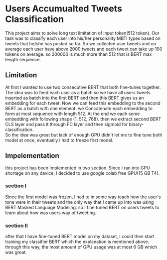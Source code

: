 # Users Accumualted Tweets Classification
This project aims to solve long text limitation of input token(512 token). Our task was to classify each user into his/her personality MBTI types based on tweets that he/she has posted so far. So we collected user tweets and on average each user have above 2000 tweets and each tweet can take up 100 tokens on average. so 200000 is much more than 512 that is BERT max length sequence.  

## Limitation
At first I wanted to use two consecutive BERT that both fine-tunes together. The idea was to feed each user as a batch so we have all users tweets inserted as batch into the first BERT and then this BERT gives us an embedding for each tweet. Now we can feed this embedding to the second BERT as a batch with one element. we Concatenate each embedding to form at most sequence with length 512. At the end we each some embedding with following shape (1, 512, 768). then we extract second BERT CLS layer and pass it through FC layer and then sigmoid for binary-classification. 
<br />
So the idea was great but lack of enough GPU didn't let me to fine tune both model at once, eventually I had to freeze first model.

## Impelementation
this project has been Implemented in two section. Since I ran into GPU shortage on any device, I decided to use google colab free GPU(15 GB T4). 

### section I
Since the first model was frozen, I had to in some way teach how the user's tone were in their tweets and the only way that I came up into was using BERT Masked Language Modeling. so I fine tuned BERT on users tweets to learn about how was users way of tweeting. 

### section II
after that I have fine-tuned BERT model on my dataset, I could then start training my classifier BERT which the explanation is mentioned above. through this way, the most amount of GPU usage was at most 6 GB which was great.
